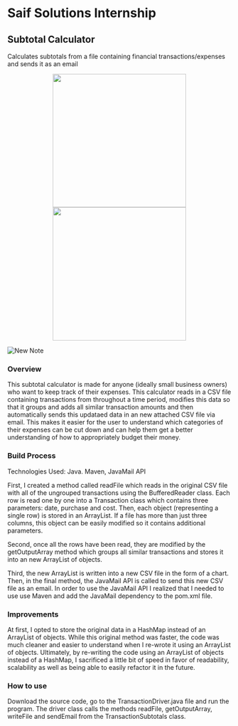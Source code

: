 # Saif Solutions Internship

## Subtotal Calculator

Calculates subtotals from a file containing financial transactions/expenses and sends it as an email

<p align="center">
  <img src= "https://user-images.githubusercontent.com/85238036/212371938-7aa764fb-d55d-47e6-bb95-0763257f17ed.jpeg" height = "300" />
  <img src= "https://user-images.githubusercontent.com/85238036/212372106-5c9122d5-2f0e-4663-aca0-9e1774f548a6.jpeg" height = "300"/>
</p>

![New Note](https://user-images.githubusercontent.com/85238036/212373250-f2bd3d59-f025-4a42-877a-176c9bf3de57.jpeg)



### Overview

This subtotal calculator is made for anyone (ideally small business owners) who want to keep track of their expenses. This calculator reads in a CSV file containing transactions from throughout a time period, modifies this data so that it groups and adds all similar transaction amounts and then automatically sends this updataed data in an new attached CSV file via email. This makes it easier for the user to understand which categories of their expenses can be cut down and can help them get a better understanding of how to appropriately budget their money.

### Build Process

Technologies Used: Java. Maven, JavaMail API

First, I created a method called readFile which reads in the original CSV file with all of the ungrouped transactions using the BufferedReader class. Each row is read one by one into a Transaction class which contains three parameters: date, purchase and cost. Then, each object (representing a single row) is stored in an ArrayList. If a file has more than just three columns, this object can be easily modified so it contains additional parameters. 

Second, once all the rows have been read, they are modified by the getOutputArray method which groups all similar transactions and stores it into an new ArrayList of objects. 

Third, the new ArrayList is written into a new CSV file in the form of a chart. Then, in the final method, the JavaMail API is called to send this new CSV file as an email. In order to use the JavaMail API I realized that I needed to use use Maven and add the JavaMail dependency to the pom.xml file. 

### Improvements

At first, I opted to store the original data in a HashMap instead of an ArrayList of objects. While this original method was faster, the code was much cleaner and easier to understand when I re-wrote it using an ArrayList of objects. Ultimately, by re-writing the code using an ArrayList of objects instead of a HashMap, I sacrificed a little bit of speed in favor of readability, scalability as well as being able to easily refactor it in the future.

### How to use

Download the source code, go to the TransactionDriver.java file and run the program. The driver class calls the methods readFile, getOutputArray, writeFile and sendEmail from the TransactionSubtotals class.


